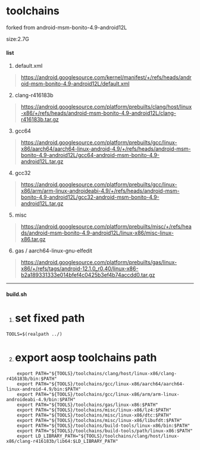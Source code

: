 # toolchains
forked from android-msm-bonito-4.9-android12L

size:2.7G

#### list

1. default.xml

> https://android.googlesource.com/kernel/manifest/+/refs/heads/android-msm-bonito-4.9-android12L/default.xml

2. clang-r416183b

> https://android.googlesource.com/platform/prebuilts/clang/host/linux-x86/+/refs/heads/android-msm-bonito-4.9-android12L/clang-r416183b.tar.gz

3. gcc64

> https://android.googlesource.com/platform/prebuilts/gcc/linux-x86/aarch64/aarch64-linux-android-4.9/+/refs/heads/android-msm-bonito-4.9-android12L/gcc64-android-msm-bonito-4.9-android12L.tar.gz

4. gcc32

> https://android.googlesource.com/platform/prebuilts/gcc/linux-x86/arm/arm-linux-androideabi-4.9/+/refs/heads/android-msm-bonito-4.9-android12L/gcc32-android-msm-bonito-4.9-android12L.tar.gz

5. misc

> https://android.googlesource.com/platform/prebuilts/misc/+/refs/heads/android-msm-bonito-4.9-android12L/linux-x86/misc-linux-x86.tar.gz

6. gas / aarch64-linux-gnu-elfedit

> https://android.googlesource.com/platform/prebuilts/gas/linux-x86/+/refs/tags/android-12.1.0_r0.40/linux-x86-b2a189331333e014bfef4c0425b3ef4b74accdd0.tar.gz

---

#### build.sh
1. # set fixed path

  `TOOLS=$(realpath ../)`  

2. # export aosp toolchains path

```
    export PATH="${TOOLS}/toolchains/clang/host/linux-x86/clang-r416183b/bin:$PATH"
    export PATH="${TOOLS}/toolchains/gcc/linux-x86/aarch64/aarch64-linux-android-4.9/bin:$PATH"
    export PATH="${TOOLS}/toolchains/gcc/linux-x86/arm/arm-linux-androideabi-4.9/bin:$PATH"
    export PATH="${TOOLS}/toolchains/gas/linux-x86:$PATH"
    export PATH="${TOOLS}/toolchains/misc/linux-x86/lz4:$PATH"
    export PATH="${TOOLS}/toolchains/misc/linux-x86/dtc:$PATH"
    export PATH="${TOOLS}/toolchains/misc/linux-x86/libufdt:$PATH"
    export PATH="${TOOLS}/toolchains/build-tools/linux-x86/bin:$PATH"
    export PATH="${TOOLS}/toolchains/build-tools/path/linux-x86:$PATH"
    export LD_LIBRARY_PATH="${TOOLS}/toolchains/clang/host/linux-x86/clang-r416183b/lib64:$LD_LIBRARY_PATH"
```
